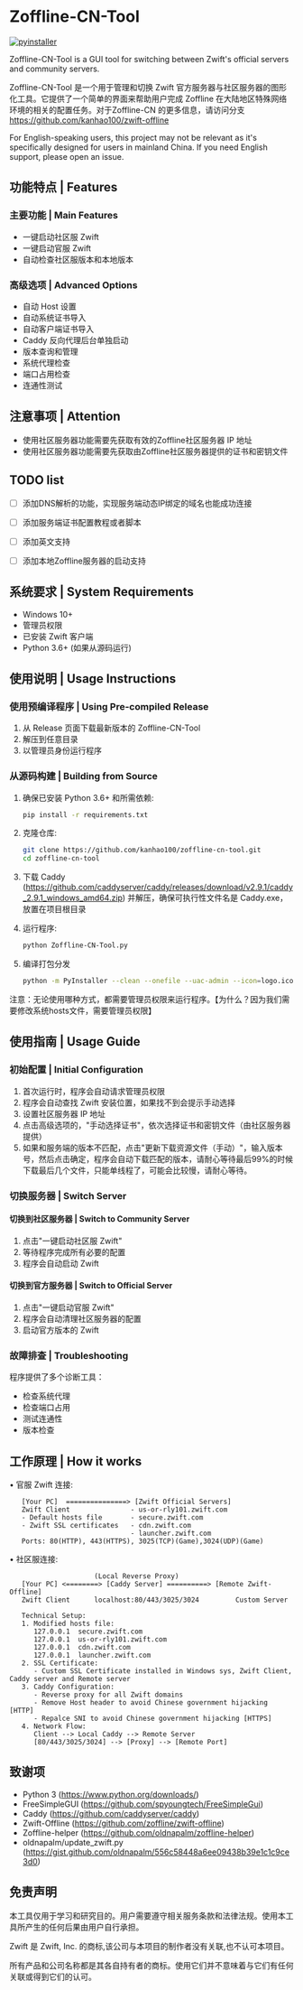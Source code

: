 
# Zoffline-CN-Tool

[![pyinstaller](https://github.com/kanhao100/zoffline-cn-tool/actions/workflows/pyinstaller.yaml/badge.svg)](https://github.com/kanhao100/zoffline-cn-tool/actions/workflows/pyinstaller.yaml)

Zoffline-CN-Tool is a GUI tool for switching between Zwift's official servers and community servers.

Zoffline-CN-Tool 是一个用于管理和切换 Zwift 官方服务器与社区服务器的图形化工具。它提供了一个简单的界面来帮助用户完成 Zoffline 在大陆地区特殊网络环境的相关的配置任务。对于Zoffline-CN 的更多信息，请访问分支 https://github.com/kanhao100/zwift-offline

For English-speaking users, this project may not be relevant as it's specifically designed for users in mainland China. If you need English support, please open an issue.

## 功能特点 | Features

### 主要功能 | Main Features
- 一键启动社区服 Zwift
- 一键启动官服 Zwift
- 自动检查社区服版本和本地版本

### 高级选项 | Advanced Options
- 自动 Host 设置
- 自动系统证书导入
- 自动客户端证书导入
- Caddy 反向代理后台单独启动
- 版本查询和管理
- 系统代理检查
- 端口占用检查
- 连通性测试


## 注意事项 | Attention

- 使用社区服务器功能需要先获取有效的Zoffline社区服务器 IP 地址
- 使用社区服务器功能需要先获取由Zoffline社区服务器提供的证书和密钥文件

## TODO list
- [ ] 添加DNS解析的功能，实现服务端动态IP绑定的域名也能成功连接
- [ ] 添加服务端证书配置教程或者脚本
- [ ] 添加英文支持
- [ ] 添加本地Zoffline服务器的启动支持


## 系统要求 | System Requirements

- Windows 10+
- 管理员权限
- 已安装 Zwift 客户端
- Python 3.6+ (如果从源码运行)

## 使用说明 | Usage Instructions

### 使用预编译程序 | Using Pre-compiled Release

1. 从 Release 页面下载最新版本的 Zoffline-CN-Tool
2. 解压到任意目录
3. 以管理员身份运行程序

### 从源码构建 | Building from Source

1. 确保已安装 Python 3.6+ 和所需依赖:
   ```bash
   pip install -r requirements.txt
   ```

2. 克隆仓库:
   ```bash
   git clone https://github.com/kanhao100/zoffline-cn-tool.git
   cd zoffline-cn-tool
   ```

3. 下载 Caddy (https://github.com/caddyserver/caddy/releases/download/v2.9.1/caddy_2.9.1_windows_amd64.zip) 并解压，确保可执行性文件名是 Caddy.exe，放置在项目根目录

4. 运行程序:
   ```bash
   python Zoffline-CN-Tool.py
   ```

5. 编译打包分发
   ```bash
   python -m PyInstaller --clean --onefile --uac-admin --icon=logo.ico --add-data "*.pem;." --add-data "*.p12;." --add-data "caddy.exe;." --add-data "Caddyfile;." --add-data "SEU.ico;." --add-data "NUCU.ico;." Zoffline-CN-Tool.py
   ```

注意：无论使用哪种方式，都需要管理员权限来运行程序。【为什么？因为我们需要修改系统hosts文件，需要管理员权限】

## 使用指南 | Usage Guide

### 初始配置 | Initial Configuration

1. 首次运行时，程序会自动请求管理员权限
2. 程序会自动查找 Zwift 安装位置，如果找不到会提示手动选择
3. 设置社区服务器 IP 地址
4. 点击高级选项的，"手动选择证书"，依次选择证书和密钥文件（由社区服务器提供）
5. 如果和服务端的版本不匹配，点击"更新下载资源文件（手动）"，输入版本号，然后点击确定，程序会自动下载匹配的版本，请耐心等待最后99%的时候下载最后几个文件，只能单线程了，可能会比较慢，请耐心等待。
   
### 切换服务器 | Switch Server

#### 切换到社区服务器 | Switch to Community Server
1. 点击"一键启动社区服 Zwift"
2. 等待程序完成所有必要的配置
3. 程序会自动启动 Zwift

#### 切换到官方服务器 | Switch to Official Server
1. 点击"一键启动官服 Zwift"
2. 程序会自动清理社区服务器的配置
3. 启动官方版本的 Zwift

### 故障排查 | Troubleshooting

程序提供了多个诊断工具：
- 检查系统代理
- 检查端口占用
- 测试连通性
- 版本检查

## 工作原理 | How it works
• 官服 Zwift 连接:
```
   [Your PC]  ===============> [Zwift Official Servers]
   Zwift Client               - us-or-rly101.zwift.com
   - Default hosts file       - secure.zwift.com
   - Zwift SSL certificates   - cdn.zwift.com
                              - launcher.zwift.com
   Ports: 80(HTTP), 443(HTTPS), 3025(TCP)(Game),3024(UDP)(Game)
```
• 社区服连接:
```
                     (Local Reverse Proxy)
   [Your PC] <========> [Caddy Server] ==========> [Remote Zwift-Offline]
   Zwift Client      localhost:80/443/3025/3024         Custom Server

   Technical Setup:
   1. Modified hosts file:
      127.0.0.1  secure.zwift.com
      127.0.0.1  us-or-rly101.zwift.com
      127.0.0.1  cdn.zwift.com
      127.0.0.1  launcher.zwift.com
   2. SSL Certificate:
      - Custom SSL Certificate installed in Windows sys, Zwift Client, Caddy server and Remote server
   3. Caddy Configuration:
      - Reverse proxy for all Zwift domains
      - Remove Host header to avoid Chinese government hijacking [HTTP]
      - Repalce SNI to avoid Chinese government hijacking [HTTPS]
   4. Network Flow:
      Client --> Local Caddy --> Remote Server
      [80/443/3025/3024] --> [Proxy] --> [Remote Port]
```

## 致谢项

- Python 3 (https://www.python.org/downloads/)
- FreeSimpleGUI (https://github.com/spyoungtech/FreeSimpleGui)
- Caddy (https://github.com/caddyserver/caddy)
- Zwift-Offline (https://github.com/zoffline/zwift-offline)
- Zoffline-helper (https://github.com/oldnapalm/zoffline-helper)
- oldnapalm/update_zwift.py (https://gist.github.com/oldnapalm/556c58448a6ee09438b39e1c1c9ce3d0)

## 免责声明

本工具仅用于学习和研究目的。用户需要遵守相关服务条款和法律法规。使用本工具所产生的任何后果由用户自行承担。

Zwift 是 Zwift, Inc. 的商标,该公司与本项目的制作者没有关联,也不认可本项目。

所有产品和公司名称都是其各自持有者的商标。使用它们并不意味着与它们有任何关联或得到它们的认可。